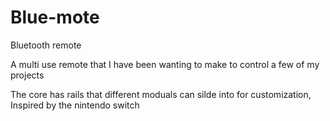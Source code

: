 # Blue-mote
Bluetooth remote

A multi use remote that I have been wanting to make to control a few of my projects

The core has rails that different moduals can silde into for customization, Inspired by the nintendo switch
